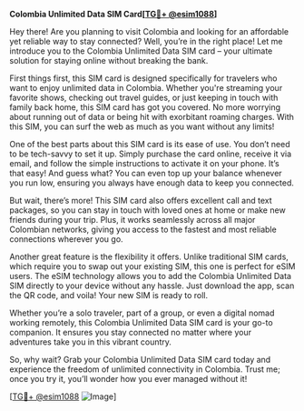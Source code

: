 **Colombia Unlimited Data SIM Card[[TG💪+ @esim1088](https://t.me/s/esim1088)]**

Hey there! Are you planning to visit Colombia and looking for an affordable yet reliable way to stay connected? Well, you’re in the right place! Let me introduce you to the Colombia Unlimited Data SIM card – your ultimate solution for staying online without breaking the bank.

First things first, this SIM card is designed specifically for travelers who want to enjoy unlimited data in Colombia. Whether you're streaming your favorite shows, checking out travel guides, or just keeping in touch with family back home, this SIM card has got you covered. No more worrying about running out of data or being hit with exorbitant roaming charges. With this SIM, you can surf the web as much as you want without any limits!

One of the best parts about this SIM card is its ease of use. You don’t need to be tech-savvy to set it up. Simply purchase the card online, receive it via email, and follow the simple instructions to activate it on your phone. It’s that easy! And guess what? You can even top up your balance whenever you run low, ensuring you always have enough data to keep you connected.

But wait, there’s more! This SIM card also offers excellent call and text packages, so you can stay in touch with loved ones at home or make new friends during your trip. Plus, it works seamlessly across all major Colombian networks, giving you access to the fastest and most reliable connections wherever you go.

Another great feature is the flexibility it offers. Unlike traditional SIM cards, which require you to swap out your existing SIM, this one is perfect for eSIM users. The eSIM technology allows you to add the Colombia Unlimited Data SIM directly to your device without any hassle. Just download the app, scan the QR code, and voila! Your new SIM is ready to roll.

Whether you’re a solo traveler, part of a group, or even a digital nomad working remotely, this Colombia Unlimited Data SIM card is your go-to companion. It ensures you stay connected no matter where your adventures take you in this vibrant country.

So, why wait? Grab your Colombia Unlimited Data SIM card today and experience the freedom of unlimited connectivity in Colombia. Trust me; once you try it, you’ll wonder how you ever managed without it!

[[TG💪+ @esim1088](https://t.me/s/esim1088) ![Image](https://i.postimg.cc/Y0z9fWf4/image.png)]